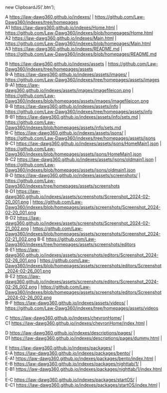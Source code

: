 <script src="assets/javascripts/clipboard.min.js"></script>
new ClipboardJS('.btn');









A    https://law-dawg360.github.io/indexes/    |    https://github.com/Law-Dawg360/indexes/tree/homepages    
A1    https://law-dawg360.github.io/indexes/Home.html    |    https://github.com/Law-Dawg360/indexes/blob/homepages/Home.html    
A2    https://law-dawg360.github.io/indexes/Main.html    |    https://github.com/Law-Dawg360/indexes/blob/homepages/Main.html    
A3    https://law-dawg360.github.io/indexes/README.md    |    https://github.com/Law-Dawg360/indexes/blob/homepages/README.md    

B    https://law-dawg360.github.io/indexes/assets    |    https://github.com/Law-Dawg360/indexes/tree/homepages/assets    
B-A    https://law-dawg360.github.io/indexes/assets/images/    |    https://github.com/Law-Dawg360/indexes/tree/homepages/assets/images    
B-A1    https://law-dawg360.github.io/indexes/assets/images/imagefileicon.png    |    https://github.com/Law-Dawg360/indexes/blob/homepages/assets/images/imagefileicon.png    
B-B    https://law-dawg360.github.io/indexes/assets/info    |    https://github.com/Law-Dawg360/indexes/tree/homepages/assets/info    
B-B1    https://law-dawg360.github.io/indexes/assets/info/sets.md    |    https://github.com/Law-Dawg360/indexes/blob/homepages/assets/info/sets.md    
B-C    https://law-dawg360.github.io/indexes/assets/jsons/    |    https://github.com/Law-Dawg360/indexes/tree/homepages/assets/jsons    
B-C1    https://law-dawg360.github.io/indexes/assets/jsons/HomeMain1.json    |    https://github.com/Law-Dawg360/indexes/blob/homepages/assets/jsons/HomeMain1.json    
B-C2    https://law-dawg360.github.io/indexes/assets/jsons/oldmain1.json    |    https://github.com/Law-Dawg360/indexes/blob/homepages/assets/jsons/oldmain1.json    
B-D    https://law-dawg360.github.io/indexes/assets/screenshots/    |    https://github.com/Law-Dawg360/indexes/tree/homepages/assets/screenshots    
B-D1    https://law-dawg360.github.io/indexes/assets/screenshots/Screenshot_2024-02-20_001.png    |    https://github.com/Law-Dawg360/indexes/blob/homepages/assets/screenshots/Screenshot_2024-02-20_001.png    
B-D2    https://law-dawg360.github.io/indexes/assets/screenshots/Screenshot_2024-02-21_002.png    |    https://github.com/Law-Dawg360/indexes/blob/homepages/assets/screenshots/Screenshot_2024-02-21_002.png
B-E    https://github.com/Law-Dawg360/indexes/tree/homepages/assets/screenshots/editors    
B-E1    https://law-dawg360.github.io/indexes/assets/screenshots/editors/Screenshot_2024-02-26_001.png    |    https://github.com/Law-Dawg360/indexes/blob/homepages/assets/screenshots/editors/Screenshot_2024-02-26_001.png    
B-E2    https://law-dawg360.github.io/indexes/assets/screenshots/editors/Screenshot_2024-02-26_002.png    |    https://github.com/Law-Dawg360/indexes/blob/homepages/assets/screenshots/editors/Screenshot_2024-02-26_002.png    
B-F    https://law-dawg360.github.io/indexes/assets/videos/    |    https://github.com/Law-Dawg360/indexes/tree/homepages/assets/videos    

C    https://law-dawg360.github.io/indexes/chevronHome/    |    
C1    https://law-dawg360.github.io/indexes/chevronHome/index.html    |    

D    https://law-dawg360.github.io/indexes/descriptions/pages/    |    
D1    https://law-dawg360.github.io/indexes/descriptions/pages/dummy.html |    

E    https://law-dawg360.github.io/indexes/packages/    |    
E-A    https://law-dawg360.github.io/indexes/packages/bento/    |    
E-A1    https://law-dawg360.github.io/indexes/packages/bento/index.html    |    
E-B    https://law-dawg360.github.io/indexes/packages/nighttab/1/    |    
E-B1    https://law-dawg360.github.io/indexes/packages/nighttab/1/index.html    |    
E-C    https://law-dawg360.github.io/indexes/packages/startOS/    |    
E-C1    https://law-dawg360.github.io/indexes/packages/startOS/index.html    |    
